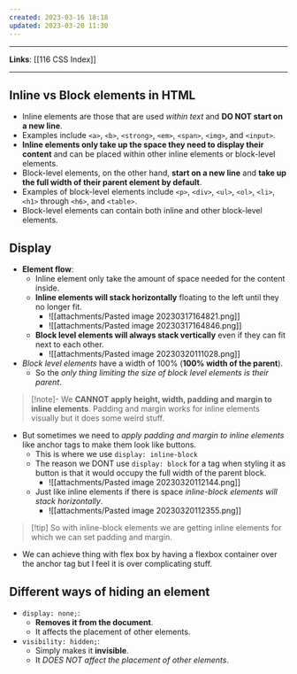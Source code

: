 ```yaml
---
created: 2023-03-16 18:18
updated: 2023-03-20 11:30
---
```

---
**Links**: [[116 CSS Index]]

---
## Inline vs Block elements in HTML
- Inline elements are those that are used *within text* and **DO NOT start on a new line**. 
- Examples include `<a>`, `<b>`, `<strong>`, `<em>`, `<span>`, `<img>`, and `<input>`. 
- **Inline elements only take up the space they need to display their content** and can be placed within other inline elements or block-level elements.
- Block-level elements, on the other hand, **start on a new line** and **take up the full width of their parent element by default**. 
- Examples of block-level elements include `<p>`, `<div>`, `<ul>`, `<ol>`, `<li>`, `<h1>` through `<h6>`, and `<table>`. 
- Block-level elements can contain both inline and other block-level elements.

## Display
- **Element flow**:
	- Inline element only take the amount of space needed for the content inside. 
	- **Inline elements will stack horizontally** floating to the left until they no longer fit. 
		- ![[attachments/Pasted image 20230317164821.png]]
		- ![[attachments/Pasted image 20230317164846.png]]
	- **Block level elements will always stack vertically** even if they can fit next to each other.
		- ![[attachments/Pasted image 20230320111028.png]]
- *Block level elements* have a width of 100% (**100% width of the parent**).
	- So the *only thing limiting the size of block level elements is their parent*.

> [!note]- We **CANNOT apply height, width, padding and margin to inline elements**.
> Padding and margin works for inline elements visually but it does some weird stuff.

- But sometimes we need to *apply padding and margin to inline elements* like anchor tags to make them look like buttons.
	- This is where we use `display: inline-block`
	- The reason we DONT use `display: block` for a tag when styling it as button is that it would occupy the full width of the parent block.
		 - ![[attachments/Pasted image 20230320112144.png]]
	- Just like inline elements if there is space *inline-block elements will stack horizontally*.
		- ![[attachments/Pasted image 20230320112355.png]]

> [!tip] So with inline-block elements we are getting inline elements for which we can set padding and margin.

- We can achieve thing with flex box by having a flexbox container over the anchor tag but I feel it is over complicating stuff.

## Different ways of hiding an element
- `display: none;`: 
	- **Removes it from the document**.
	- It affects the placement of other elements.
- `visibility: hidden;`: 
	- Simply makes it **invisible**.
	- It *DOES NOT affect the placement of other elements*.